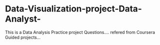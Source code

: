 # Data-Visualization-project-Data-Analyst-
This is a Data Analysis Practice project Questions....
refered from Coursera Guided projects...
